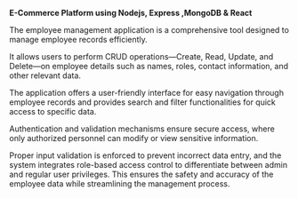 **E-Commerce Platform using Nodejs, Express ,MongoDB & React**


The employee management application is a comprehensive tool designed to manage employee records efficiently.

It allows users to perform CRUD operations—Create, Read, Update, and Delete—on employee details such as names, roles, contact information, and other relevant data.

The application offers a user-friendly interface for easy navigation through employee records and provides search and filter functionalities for quick access to specific data.

Authentication and validation mechanisms ensure secure access, where only authorized personnel can modify or view sensitive information. 

Proper input validation is enforced to prevent incorrect data entry, and the system integrates role-based access control to differentiate between admin and regular user privileges. 
This ensures the safety and accuracy of the employee data while streamlining the management process.
